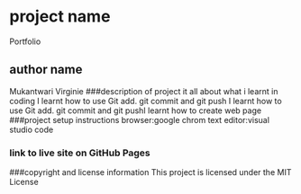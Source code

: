 # project name
Portfolio
## author name
Mukantwari Virginie
###description of project
it all about what i learnt in coding
 I learnt how to use Git add. git commit and git push
  I learnt how to use Git add. git commit and git pushI learnt how to create web page
  ###project setup instructions
  browser:google chrom
  text editor:visual studio code
 ### link to live site on GitHub Pages

  ###copyright and license information
  This project is licensed under the MIT License



